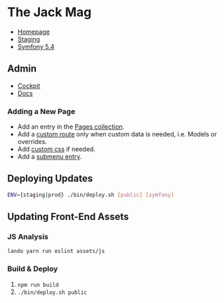 # The Jack Mag

- [Homepage](https://thejackmag.com)
- [Staging](https://staging.thejackmag.com)
- [Symfony 5.4](https://symfony.com/doc/5.4/index.html)

## Admin

- [Cockpit](https://cockpit.thejackmag.com/)
- [Docs](https://github.com/agentejo/cockpit)

### Adding a New Page

- Add an entry in the [Pages collection](https://cockpit.thejackmag.com/collections/entries/pages).
- Add a [custom route](https://github.com/elpadi/jack-symfony/blob/peep-couture/src/Controller/FrontendController.php) only when custom data is needed, i.e. Models or overrides.
- Add [custom css](https://github.com/elpadi/jack-symfony/blob/peep-couture/assets/css/app.css) if needed.
- Add a [submenu entry](https://cockpit.thejackmag.com/collections/entries/mainsubnavs).

## Deploying Updates

```sh
ENV={staging|prod} ./bin/deploy.sh [public] [symfony]
```

## Updating Front-End Assets

### JS Analysis

`lando yarn run eslint assets/js`

### Build & Deploy

1. `npm run build`
2. `./bin/deploy.sh public`
